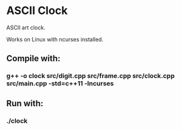 # ASCII Clock
ASCII art clock.

Works on Linux with ncurses installed.

## Compile with:
### g++ -o clock src/digit.cpp src/frame.cpp src/clock.cpp src/main.cpp -std=c++11 -lncurses 

## Run with:
### ./clock
